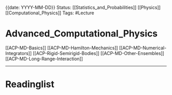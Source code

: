 {{date: YYYY-MM-DD}}
Status: [[Statistics_and_Probabilities]] [[Physics]] [[Computational_Physics]]
Tags: #Lecture 

# Advanced_Computational_Physics
[[ACP-MD-Basics]]
[[ACP-MD-Hamilton-Mechanics]]
[[ACP-MD-Numerical-Integrators]]
[[ACP-Rigid-Semirigid-Bodies]]
[[ACP-MD-Other-Ensembles]]
[[ACP-MD-Long-Range-Interaction]]

---
# Readinglist
